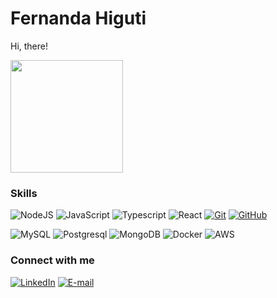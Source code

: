 # Fernanda Higuti
Hi, there! 


<div align="left">
<img height="180em" src="https://github-readme-stats-git-masterrstaa-rickstaa.vercel.app/api/top-langs/?username=fernandahiguti&layout=compact&bg_color=000&border_color=00B259&title_color=993399&text_color=FFF"/>
<br>
</div>


### Skills
![NodeJS](https://img.shields.io/badge/Node.js-000?style=for-the-badge&logo=nodejs&logoColor=00B259)
![JavaScript](https://img.shields.io/badge/JavaScript-000?style=for-the-badge&logo=javascript&logoColor=993399)
![Typescript](https://img.shields.io/badge/Typescript-000?style=for-the-badge&logo=typescript&logoColor=00B259)
![React](https://img.shields.io/badge/React-000?style=for-the-badge&logo=react&logoColor=993399)
[![Git](https://img.shields.io/badge/Git-000?style=for-the-badge&logo=git&logoColor=00B259)](https://git-scm.com/doc) 
[![GitHub](https://img.shields.io/badge/GitHub-000?style=for-the-badge&logo=github&logoColor=993399)](https://docs.github.com/)

![MySQL](https://img.shields.io/badge/MySQL-000?style=for-the-badge&logo=mysql&logoColor=993399)
![Postgresql](https://img.shields.io/badge/PostgreSQL-000?style=for-the-badge&logo=postgresql&logoColor=00B259)
![MongoDB](https://img.shields.io/badge/MongoDB-000?style=for-the-badge&logo=mongodb&logoColor=993399)
![Docker](https://img.shields.io/badge/Docker-000?style=for-the-badge&logo=docker&logoColor=00B259)
![AWS](https://img.shields.io/badge/aws-000?style=for-the-badge&logo=awslogoColor=993399)

### Connect with me

[![LinkedIn](https://img.shields.io/badge/-LinkedIn-000?style=for-the-badge&logo=linkedin&logoColor=00B259)](https://www.linkedin.com/in/fernanda-higuti-b0162b222/?locale=pt_BR)
[![E-mail](https://img.shields.io/badge/-Email-000?style=for-the-badge&logo=microsoft-outlook&logoColor=993399)](mailto:fernandamh1996@gmail.com)
